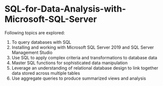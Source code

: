 # SQL-for-Data-Analysis-with-Microsoft-SQL-Server

Following topics are explored: <br>
1. To query databases with SQL
2. Installing and working with Microsoft SQL Server 2019 and SQL Server Management Studio
3. Use SQL to apply complex criteria and transformations to database data
4. Master SQL functions for sophisticated data manipulation
5. Leverage an understanding of relational database design to link together data stored across multiple tables 
6. Use aggregate queries to produce summarized views and analysis
